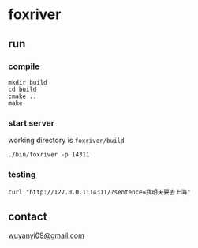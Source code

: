 # foxriver

## run

### compile

```
mkdir build
cd build
cmake ..
make
```

### start server

working directory is `foxriver/build`

```
./bin/foxriver -p 14311
```

### testing

```
curl "http://127.0.0.1:14311/?sentence=我明天要去上海"
```



## contact 

wuyanyi09@gmail.com
